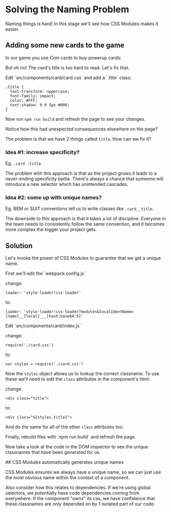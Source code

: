 <h1 class="title">Solving the Naming Problem</h1>

Naming things is hard! In this stage we'll see how CSS Modules makes it easier.

<h2 class="title">Adding some new cards to the game</h2>

In our game you use Coin cards to buy powerup cards:

<div id="root"></div>

But oh no! The card's title is too hard to read. Let's fix that.

<div class="task">
<p>Edit `src/components/card/card.css` and add a `.title` class:</p>

```
.title {
  text-transform: uppercase;
  font-family: impact;
  color: #FFF;
  text-shadow: 0 0 3px #000;
}
```

Now run `npm run build` and refresh the page to see your changes.

Notice how this had unexpected consequences elsewhere on the page?
</div>

The problem is that we have 2 things called `title`. How can we fix it?

<h3 class="title">Idea #1: increase specificity?</h3>

Eg. `.card .title`.

The problem with this approach is that as the project grows it leads to a never-ending specificity battle.  There's always a chance that someone will introduce a new selector which has unintended cascades.

<h3 class="title">Idea #2: come up with unique names?</h3>

Eg. BEM or SUIT conventions tell us to write classes like `.card__title`.

The downside to this approach is that it takes a lot of discipline.  Everyone in the team needs to consistently follow the same convention, and it becomes more complex the bigger your project gets.

<h2 class="title">Solution</h2>

Let's invoke the power of CSS Modules to guarantee that we get a unique name.

<div class="task">
First we'll edit the `webpack.config.js`

change:

```
loader: 'style-loader!css-loader'
```

to:

```
loader: 'style-loader!css-loader?modules&localIdentName=[name]__[local]___[hash:base64:5]'
```
</div>

<div class="task">
Edit `src/components/card/index.js`

change:

```
require('./card.css')
```

to:

```
var styles = require('./card.css')
```

Now the `styles` object allows us to lookup the correct classname. To use these we'll need to edit the `class` attributes in the component's html:

change:

```
<div class="title">
```

to:

```
<div class="${styles.title}">
```

And do the same for all of the other `class` attributes too.
</div>

<div class="task">
Finally, rebuild files with `npm run build` and refresh the page.

Now take a look at the code in the DOM inspector to see the unique classnames that have been generated for us.
</div>

<div class="core-concept">
## CSS Modules automatically generates unique names

CSS Modules ensures we always have a unique name, so we can just use the most obvious name within the context of a component.

Also consider how this relates to dependencies. If we're using global selectors, we potentially have code dependencies coming from everywhere. If the component "owns" its css, we have confidence that these classnames are only depended on by 1 isolated part of our code.
</div>
